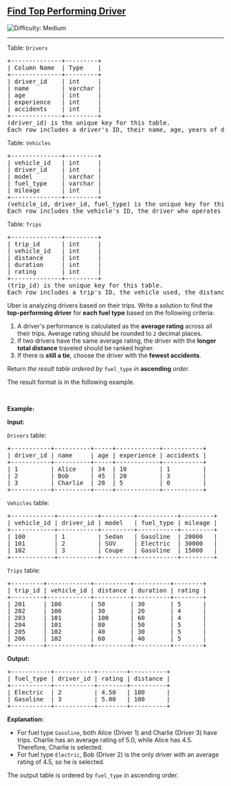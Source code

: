 <h2><a href="https://leetcode.com/problems/find-top-performing-driver">Find Top Performing Driver</a></h2> <img src='https://img.shields.io/badge/Difficulty-Medium-orange' alt='Difficulty: Medium' /><hr><p>Table: <font face="monospace"><code>Drivers</code></font></p>

<pre>
+--------------+---------+
| Column Name  | Type    |
+--------------+---------+
| driver_id    | int     |
| name         | varchar |
| age          | int     |
| experience   | int     |
| accidents    | int     |
+--------------+---------+
(driver_id) is the unique key for this table.
Each row includes a driver&#39;s ID, their name, age, years of driving experience, and the number of accidents they&rsquo;ve had.
</pre>

<p>Table: <font face="monospace"><code>Vehicles</code></font></p>

<pre>
+--------------+---------+
| vehicle_id   | int     |
| driver_id    | int     |
| model        | varchar |
| fuel_type    | varchar |
| mileage      | int     |
+--------------+---------+
(vehicle_id, driver_id, fuel_type) is the unique key for this table.
Each row includes the vehicle&#39;s ID, the driver who operates it, the model, fuel type, and mileage.
</pre>

<p>Table: <font face="monospace"><code>Trips</code></font></p>

<pre>
+--------------+---------+
| trip_id      | int     |
| vehicle_id   | int     |
| distance     | int     |
| duration     | int     |
| rating       | int     |
+--------------+---------+
(trip_id) is the unique key for this table.
Each row includes a trip&#39;s ID, the vehicle used, the distance covered (in miles), the trip duration (in minutes), and the passenger&#39;s rating (1-5).
</pre>

<p>Uber is analyzing drivers based on their trips. Write a solution to find the <strong>top-performing driver</strong> for <strong>each fuel type</strong> based on the following criteria:</p>

<ol>
	<li>A driver&#39;s performance is calculated as the <strong>average rating</strong> across all their trips. Average rating should be rounded to <code>2</code> decimal places.</li>
	<li>If two drivers have the same average rating, the driver with the <strong>longer total distance</strong> traveled should be ranked higher.</li>
	<li>If there is <strong>still a tie</strong>, choose the driver with the <strong>fewest accidents</strong>.</li>
</ol>

<p>Return <em>the result table ordered by</em> <code>fuel_type</code> <em>in </em><strong>ascending</strong><em> order.</em></p>

<p>The result format is in the following example.</p>

<p>&nbsp;</p>
<p><strong class="example">Example:</strong></p>

<div class="example-block">
<p><strong>Input:</strong></p>

<p><code>Drivers</code> table:</p>

<pre class="example-io">
+-----------+----------+-----+------------+-----------+
| driver_id | name     | age | experience | accidents |
+-----------+----------+-----+------------+-----------+
| 1         | Alice    | 34  | 10         | 1         |
| 2         | Bob      | 45  | 20         | 3         |
| 3         | Charlie  | 28  | 5          | 0         |
+-----------+----------+-----+------------+-----------+
</pre>

<p><code>Vehicles</code> table:</p>

<pre class="example-io">
+------------+-----------+---------+-----------+---------+
| vehicle_id | driver_id | model   | fuel_type | mileage |
+------------+-----------+---------+-----------+---------+
| 100        | 1         | Sedan   | Gasoline  | 20000   |
| 101        | 2         | SUV     | Electric  | 30000   |
| 102        | 3         | Coupe   | Gasoline  | 15000   |
+------------+-----------+---------+-----------+---------+
</pre>

<p><code>Trips</code> table:</p>

<pre class="example-io">
+---------+------------+----------+----------+--------+
| trip_id | vehicle_id | distance | duration | rating |
+---------+------------+----------+----------+--------+
| 201     | 100        | 50       | 30       | 5      |
| 202     | 100        | 30       | 20       | 4      |
| 203     | 101        | 100      | 60       | 4      |
| 204     | 101        | 80       | 50       | 5      |
| 205     | 102        | 40       | 30       | 5      |
| 206     | 102        | 60       | 40       | 5      |
+---------+------------+----------+----------+--------+
</pre>

<p><strong>Output:</strong></p>

<pre class="example-io">
+-----------+-----------+--------+----------+
| fuel_type | driver_id | rating | distance |
+-----------+-----------+--------+----------+
| Electric  | 2         | 4.50   | 180      |
| Gasoline  | 3         | 5.00   | 100      |
+-----------+-----------+--------+----------+
</pre>

<p><strong>Explanation:</strong></p>

<ul>
	<li>For fuel type <code>Gasoline</code>, both Alice (Driver 1) and Charlie (Driver 3) have trips. Charlie has an average rating of 5.0, while Alice has 4.5. Therefore, Charlie is selected.</li>
	<li>For fuel type <code>Electric</code>, Bob (Driver 2) is the only driver with an average rating of 4.5, so he is selected.</li>
</ul>

<p>The output table is ordered by <code>fuel_type</code> in ascending order.</p>
</div>
